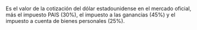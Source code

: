 Es el valor de la cotización del dólar estadounidense en el mercado oficial, más el impuesto PAIS (30%), el impuesto a las ganancias (45%) y el impuesto a cuenta de bienes personales (25%).

<div class="w-full h-48 p-4" id="plot-cotizacion-actual-tarjeta"></div>

